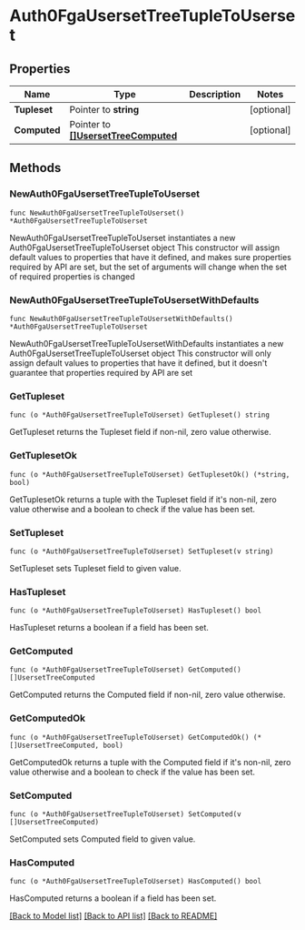 # Auth0FgaUsersetTreeTupleToUserset

## Properties

Name | Type | Description | Notes
------------ | ------------- | ------------- | -------------
**Tupleset** | Pointer to **string** |  | [optional] 
**Computed** | Pointer to [**[]UsersetTreeComputed**](UsersetTreeComputed.md) |  | [optional] 

## Methods

### NewAuth0FgaUsersetTreeTupleToUserset

`func NewAuth0FgaUsersetTreeTupleToUserset() *Auth0FgaUsersetTreeTupleToUserset`

NewAuth0FgaUsersetTreeTupleToUserset instantiates a new Auth0FgaUsersetTreeTupleToUserset object
This constructor will assign default values to properties that have it defined,
and makes sure properties required by API are set, but the set of arguments
will change when the set of required properties is changed

### NewAuth0FgaUsersetTreeTupleToUsersetWithDefaults

`func NewAuth0FgaUsersetTreeTupleToUsersetWithDefaults() *Auth0FgaUsersetTreeTupleToUserset`

NewAuth0FgaUsersetTreeTupleToUsersetWithDefaults instantiates a new Auth0FgaUsersetTreeTupleToUserset object
This constructor will only assign default values to properties that have it defined,
but it doesn't guarantee that properties required by API are set

### GetTupleset

`func (o *Auth0FgaUsersetTreeTupleToUserset) GetTupleset() string`

GetTupleset returns the Tupleset field if non-nil, zero value otherwise.

### GetTuplesetOk

`func (o *Auth0FgaUsersetTreeTupleToUserset) GetTuplesetOk() (*string, bool)`

GetTuplesetOk returns a tuple with the Tupleset field if it's non-nil, zero value otherwise
and a boolean to check if the value has been set.

### SetTupleset

`func (o *Auth0FgaUsersetTreeTupleToUserset) SetTupleset(v string)`

SetTupleset sets Tupleset field to given value.

### HasTupleset

`func (o *Auth0FgaUsersetTreeTupleToUserset) HasTupleset() bool`

HasTupleset returns a boolean if a field has been set.

### GetComputed

`func (o *Auth0FgaUsersetTreeTupleToUserset) GetComputed() []UsersetTreeComputed`

GetComputed returns the Computed field if non-nil, zero value otherwise.

### GetComputedOk

`func (o *Auth0FgaUsersetTreeTupleToUserset) GetComputedOk() (*[]UsersetTreeComputed, bool)`

GetComputedOk returns a tuple with the Computed field if it's non-nil, zero value otherwise
and a boolean to check if the value has been set.

### SetComputed

`func (o *Auth0FgaUsersetTreeTupleToUserset) SetComputed(v []UsersetTreeComputed)`

SetComputed sets Computed field to given value.

### HasComputed

`func (o *Auth0FgaUsersetTreeTupleToUserset) HasComputed() bool`

HasComputed returns a boolean if a field has been set.


[[Back to Model list]](../README.md#documentation-for-models) [[Back to API list]](../README.md#documentation-for-api-endpoints) [[Back to README]](../README.md)



